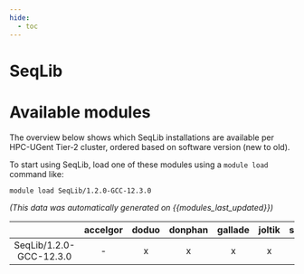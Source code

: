 ```yaml
---
hide:
  - toc
---
```


SeqLib
======

# Available modules


The overview below shows which SeqLib installations are available per HPC-UGent Tier-2 cluster, ordered based on software version (new to old).

To start using SeqLib, load one of these modules using a `module load` command like:

```shell
module load SeqLib/1.2.0-GCC-12.3.0
```

*(This data was automatically generated on {{modules_last_updated}})*  

| |accelgor|doduo|donphan|gallade|joltik|shinx|
| :---: | :---: | :---: | :---: | :---: | :---: | :---: |
|SeqLib/1.2.0-GCC-12.3.0|-|x|x|x|x|x|
